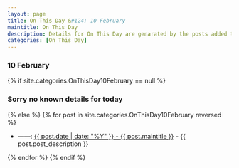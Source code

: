 ```yaml
---
layout: page
title: On This Day &#124; 10 February
maintitle: On This Day
description: Details for On This Day are genarated by the posts added to the website so the content is subject to changes/updates over time.
categories: [On This Day]
---
```


<h3>10 February</h3>

{% if site.categories.OnThisDay10February == null %}
  <h3>Sorry no known details for today</h3>
{% else %}
{% for post in site.categories.OnThisDay10February reversed %}
<ul>
<li> ——: <a href="{{ post.url }}">{{ post.date | date: "%Y" }} - {{ post.maintitle }}</a> - {{ post.post_description }}</li>
</ul>

{% endfor %}
{% endif %}

